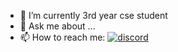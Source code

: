 - 🔭 I’m currently 3rd year cse student
- 💬 Ask me about ...
- 📫 How to reach me: [![discord](https://img.icons8.com/color/48/000000/discord--v2.png)](https://discord.gg/sXbFf5uz)

